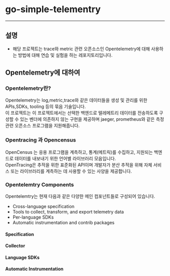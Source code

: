 # go-simple-telementry

---
## 설명
- 해당 프로젝트는 trace와 metric 관련 오픈소스인  Opentelemetry에 대해 사용하는 방법에 대해 연습 및 실험을 하는 레포지토리입니다.
## Opentelemetry에 대하여
### Opentelemetry란?
Opentelemetry는 log,metric,trace와 같은 데이터들을 생성 및 관리를 위한 APIs,SDKs, tooling 등의 묶음 기술입니다.<br/>
이 프로젝트는 이 프로젝트에서는 선택한 백엔드로 텔레메트리 데이터를 전송하도록 구성할 수 있는 벤더에 의존하지 않는 구현을 제공하며 jaeger, prometheus와 같은 측정 관련 오픈소스 프로그램을 지원해줍니다.
### Opentracing 과 Opencensus
OpenCensus 는 응용 프로그램을 계측하고, 통계(메트릭)를 수집하고, 지원되는 백엔드로 데이터를 내보내기 위한 언어별 라이브러리 모음입니다.<br/> 
OpenTracing은 추적을 위한 표준화된 API이며 개발자가 분산 추적을 위해 자체 서비스 또는 라이브러리를 계측하는 데 사용할 수 있는 사양을 제공합니다.<br/>
### Opentelemtry Components
Opentelemtry는 현재 다음과 같은 다양한 메인 컴포넌트들로 구성되어 있습니다.
- Cross-language specification
- Tools to collect, transform, and export telemetry data
- Per-language SDKs
- Automatic instrumentation and contrib packages
#### Specification
#### Collector
#### Language SDKs
#### Automatic Instrumentation 

